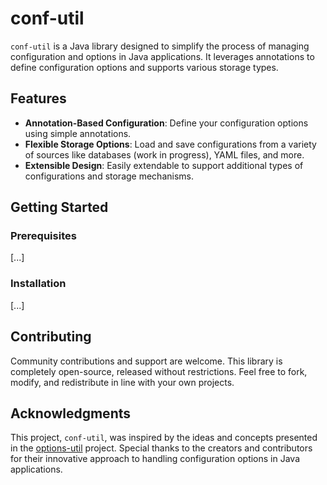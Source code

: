 # conf-util
`conf-util` is a Java library designed to simplify the process of managing configuration and options in Java applications. It leverages annotations to define configuration options and supports various storage types.

## Features
- **Annotation-Based Configuration**: Define your configuration options using simple annotations.
- **Flexible Storage Options**: Load and save configurations from a variety of sources like databases (work in progress), YAML files, and more.
- **Extensible Design**: Easily extendable to support additional types of configurations and storage mechanisms.

## Getting Started

### Prerequisites
[...]

### Installation
[...]

## Contributing
Community contributions and support are welcome. This library is completely open-source, released without restrictions. Feel free to fork, modify, and redistribute in line with your own projects.

## Acknowledgments
This project, `conf-util`, was inspired by the ideas and concepts presented in the [options-util](https://github.com/options-util/options-util) project. Special thanks to the creators and contributors for their innovative approach to handling configuration options in Java applications.
